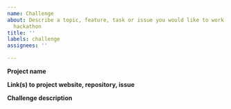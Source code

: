 ```yaml
---
name: Challenge
about: Describe a topic, feature, task or issue you would like to work on during the
  hackathon
title: ''
labels: challenge
assignees: ''

---
```


**Project name**

**Link(s) to project website, repository, issue**

**Challenge description**
